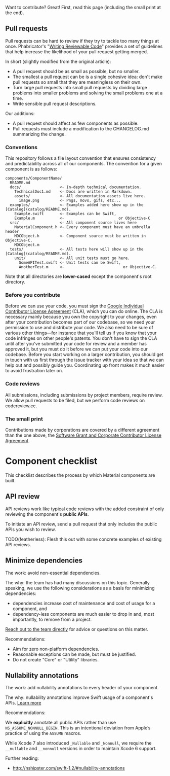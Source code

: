 Want to contribute? Great! First, read this page (including the small print at the end).

## Pull requests

Pull requests can be hard to review if they try to tackle too many things
at once. Phabricator's
"[Writing Reviewable Code](https://secure.phabricator.com/book/phabflavor/article/writing_reviewable_code/)"
provides a set of guidelines that help increase the likelihood of your
pull request getting merged.

In short (slightly modified from the original article):

- A pull request should be as small as possible, but no smaller.
- The smallest a pull request can be is a single cohesive idea: don't
  make pull requests so small that they are meaningless on their own.
- Turn large pull requests into small pull requests by dividing large
  problems into smaller problems and solving the small problems one at
  a time.
- Write sensible pull request descriptions.

Our additions:

- A pull request should affect as few components as possible.
- Pull requests must include a modification to the CHANGELOG.md summarizing the
  change.

### Conventions

This repository follows a file layout convention that ensures consistency and
predictability across all of our components. The convention for a given
component is as follows:

    components/ComponentName/
      README.md
      docs/                 <- In-depth technical documentation.
        TechnicalDoc1.md    <- Docs are written in Markdown.
        assets/             <- All documentation assets live here.
          image.png         <- Pngs, movs, gifs, etc...
      examples/             <- Examples added here show up in the [Catalog](catalog/README.md).
        Example.swift       <- Examples can be Swift,
        Example.m           <-                        or Objective-C
      src/                  <- All component source lives here
        MaterialComponent.h <- Every component must have an umbrella header
        MDCObject.h         <- Component source must be written in Objective-C.
        MDCObject.m
      tests/                <- All tests here will show up in the [Catalog](catalog/README.md).
        unit/               <- All unit tests must go here.
          SomeAPITest.swift <- Unit tests can be Swift,
          AnotherTest.m     <-                          or Objective-C.

Note that all directories are **lower-cased** except the component's root
directory.

### Before you contribute

Before we can use your code, you must sign the
[Google Individual Contributor License Agreement](https://developers.google.com/open-source/cla/individual?csw=1)
(CLA), which you can do online. The CLA is necessary mainly because you own the
copyright to your changes, even after your contribution becomes part of our
codebase, so we need your permission to use and distribute your code. We also
need to be sure of various other things—for instance that you'll tell us if you
know that your code infringes on other people's patents. You don't have to sign
the CLA until after you've submitted your code for review and a member has
approved it, but you must do it before we can put your code into our codebase.
Before you start working on a larger contribution, you should get in touch with
us first through the issue tracker with your idea so that we can help out and
possibly guide you. Coordinating up front makes it much easier to avoid
frustration later on.

### Code reviews

All submissions, including submissions by project members, require review. We
allow pull requests to be filed, but we perform code reviews on codereview.cc.

### The small print

Contributions made by corporations are covered by a different agreement than
the one above, the
[Software Grant and Corporate Contributor License Agreement](https://cla.developers.google.com/about/google-corporate).

# Component checklist

This checklist describes the process by which Material components are built.

## API review

API reviews work like typical code reviews with the added constraint of only reviewing the
component's **public APIs**.

To initiate an API review, send a pull request that only includes the public APIs you wish to
review.

TODO(featherless): Flesh this out with some concrete examples of existing API reviews.

## Minimize dependencies

The work: avoid non-essential dependencies.

The why: the team has had many discussions on this topic. Generally speaking, we use the following
considerations as a basis for minimizing dependencies:

- dependencies increase cost of maintenance and cost of usage for a component, and
- dependency-less components are much easier to drop in and, most importantly, to remove from a
  project.

[Reach out to the team directly](community/#questions) for advice or questions on this matter.

Recommendations:

- Aim for zero non-platform dependencies.
- Reasonable exceptions can be made, but must be justified.
- Do not create "Core" or "Utility" libraries.

## Nullability annotations

The work: add nullability annotations to every header of your component.

The why: nullability annotations improve Swift usage of a component's APIs.
[Learn more](https://developer.apple.com/swift/blog/?id=25)

Recommendations:

We **explicitly** annotate all public APIs rather than use `NS_ASSUME_NONNULL_BEGIN`. This is an
intentional deviation from Apple’s practice of using the `ASSUME` macros.

While Xcode 7 also introduced `_Nullable` and `_Nonnull`, we require the `__nullable` and
`__nonnull` versions in order to maintain Xcode 6 support.

Further reading:

- http://nshipster.com/swift-1.2/#nullability-annotations

